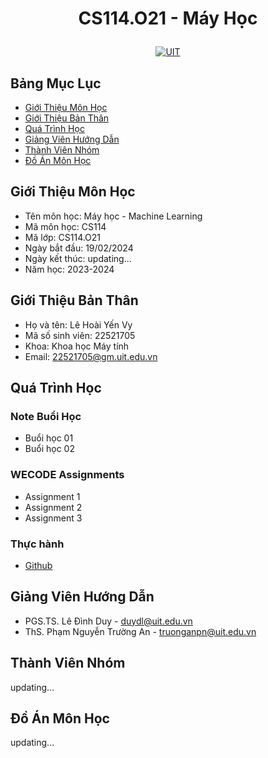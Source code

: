 # <p align="center">CS114.O21 - Máy Học</p>


<p align="center">
  <a href="https://www.uit.edu.vn">
    <img src="https://www.uit.edu.vn/sites/vi/files/banner_uit.png" alt="UIT">
  </a>
</p>



## Bảng Mục Lục
- [Giới Thiệu Môn Học](#giới-thiệu-môn-học)
- [Giới Thiệu Bản Thân](#giới-thiệu-bản-thân)
- [Quá Trình Học](#quá-trình-học)
- [Giảng Viên Hướng Dẫn](#giảng-viên-hướng-dẫn)
- [Thành Viên Nhóm](#thành-viên-nhóm)
- [Đồ Án Môn Học](#đồ-án-môn-học)
  

## Giới Thiệu Môn Học
- Tên môn học: Máy học - Machine Learning
- Mã môn học: CS114
- Mã lớp: CS114.O21
- Ngày bắt đầu: 19/02/2024
- Ngày kết thúc: updating...
- Năm học: 2023-2024
## Giới Thiệu Bản Thân
- Họ và tên: Lê Hoài Yến Vy
- Mã số sinh viên: 22521705
- Khoa: Khoa học Máy tính
- Email: 22521705@gm.uit.edu.vn
## Quá Trình Học
### Note Buổi Học
- Buổi học 01
- Buổi học 02
### WECODE Assignments
- Assignment 1
- Assignment 2
- Assignment 3
### Thực hành
- [Github](LAB01 "Lab 01: Handwritten Digit Classification")
## Giảng Viên Hướng Dẫn
- PGS.TS. Lê Đình Duy - duydl@uit.edu.vn
- ThS. Phạm Nguyễn Trường An - truonganpn@uit.edu.vn

## Thành Viên Nhóm
updating...

## Đồ Án Môn Học
updating...
